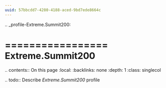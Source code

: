 ```yaml
---
uuid: 57bbcdd7-4280-4188-aced-9bd7ede8664c
---
```

.. _profile-Extreme.Summit200:

=================
Extreme.Summit200
=================

.. contents:: On this page
    :local:
    :backlinks: none
    :depth: 1
    :class: singlecol

.. todo::
    Describe *Extreme.Summit200* profile
